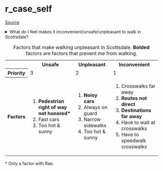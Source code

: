# r_case_self
[Source](../design_process.md#immerse)

<details><summary>What do I feel makes it inconvenient/unsafe/unpleasant to walk in Scottsdale?</summary>

* Noisy cars - unpleasant
* Fast cars - unsafe
* Always have to be on guard - unpleasant
* Crosswalks far away - inconvenient
* Routes are not direct - inconvenient
* Destinations are very far away - inconvenient
* Sidewalks are too narrow to walk side-by-side and to have multi-directional foot traffic - unpleasant
* It's too hot/sunny - unpleasant, unsafe
* Have to wait for long periods of time at crosswalks - inconvenient
* Cars still cross intersections even when you (pedestrian) have right of way - unsafe

</details>

<table>
    <caption>Factors that make walking unpleasant in Scottsdale. <b>Bolded</b> factors are factors that prevent me from walking.</caption>
    <tr>
        <th scope = 'col'></th>
        <th scope = 'col'>Unsafe</th>
        <th scope = 'col'>Unpleasant</th>
        <th scope = 'col'>Inconvenient</th>
        </tr>
    <tr>
        <th scope = 'row'>Priority</th>
        <td>3</td>
        <td>2</td>
        <td>1</td>
    </tr>
    <tr>
        <th scope = 'row'>Factors</th>
        <td><ol>
            <li><b>Pedestrian right of way not honored*</b></li>
            <li>Fast cars</li>
            <li>Too hot & sunny</li>
        </ol></td>
        <td><ol>
            <li><b>Noisy cars</b></li>
            <li>Always on guard</li>
            <li>Narrow sidewalks</li>
            <li>Too hot & sunny</li>
        </ol></td>
        <td><ol>
            <li>Crosswalks far away</li>
            <li><b>Routes not direct</b></li>
            <li><b>Destinations far away</b></li>
            <li>Have to wait at crosswalks</li>
            <li>Have to speedwalk crosswalks</li>
        </ol></td>
    </tr>
</table>

\* Only a factor with Rae.